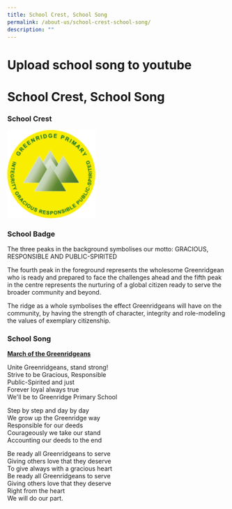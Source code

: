 ```yaml
---
title: School Crest, School Song
permalink: /about-us/school-crest-school-song/
description: ""
---
```

# Upload school song to youtube
# School Crest, School Song

### School Crest

<img src="/images/school-logo.png"
     style="width:40%">

### School Badge

The three peaks in the background symbolises our motto: GRACIOUS, RESPONSIBLE AND PUBLIC-SPIRITED

The fourth peak in the foreground represents the wholesome Greenridgean who is ready and prepared to face the challenges ahead and the fifth peak in the centre represents the nurturing of a global citizen ready to serve the broader community and beyond.

The ridge as a whole symbolises the effect Greenridgeans will have on the community, by having the strength of character, integrity and role-modeling the values of exemplary citizenship.

### School Song

<u><b>March of the Greenridgeans</b></u>

Unite Greenridgeans, stand strong!  
Strive to be Gracious, Responsible  
Public-Spirited and just  
Forever loyal always true  
We'll be to Greenridge Primary School

Step by step and day by day  
We grow up the Greenridge way  
Responsible for our deeds  
Courageously we take our stand  
Accounting our deeds to the end

Be ready all Greenridgeans to serve  
Giving others love that they deserve  
To give always with a gracious heart  
Be ready all Greenridgeans to serve  
Giving others love that they deserve  
Right from the heart  
We will do our part.